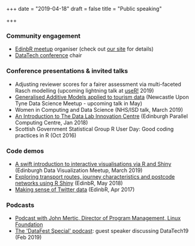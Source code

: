 +++
date = "2019-04-18"
draft = false
title = "Public speaking"

+++


### Community engagement 

* [EdinbR meetup](https://www.meetup.com/EdinbR/) organiser (check out [our site](http://edinbr.org/) for details)
* [DataTech conference](https://www.datafest.global/data-tech) chair



### Conference presentations & invited talks

* Adjusting reviewer scores for a fairer assessment via multi-faceted Rasch modelling (upcoming lightning talk at [useR!](http://user2019.r-project.org/) 2019)
* [Generalised Additive Models applied to tourism data](https://www.meetup.com/Newcastle-Upon-Tyne-Data-Science-Meetup/events/257156380/) (Newcastle Upon Tyne Data Science Meetup - upcoming talk in May) 
* Women in Computing and Data Science (NHS/ISD talk, March 2019)
* [An Introduction to The Data Lab Innovation Centre](https://www.epcc.ed.ac.uk/news/seminars) (Edinburgh Parallel Computing Centre, Jan 2018)
* Scottish Government Statistical Group R User Day: Good coding practices in R (Oct 2016)



### Code demos

* [A swift introduction to interactive visualisations via R and Shiny](https://www.meetup.com/meetup-group-vBHbCmgh/events/259694171/) (Edinburgh Data Visualization Meetup, March 2019)
* [Exploring transport routes, journey characteristics and postcode networks using R Shiny](http://edinbr.org/edinbr/2018/05/08/may-meeting.html) (EdinbR, May 2018)
* [Making sense of Twitter data](http://edinbr.org/edinbr/2017/04/12/april-meeting.html) (EdinbR, Apr 2017)



### Podcasts

* [Podcast with John Mertic, Director of Program Management, Linux Foundation](https://open.spotify.com/show/4LXRYpbjennNM54Pwplmw1)
* [The 'DataFest Special' podcast](https://thedatalab.podbean.com/e/the-datafest-special/): guest speaker discussing DataTech19 (Feb 2019)

